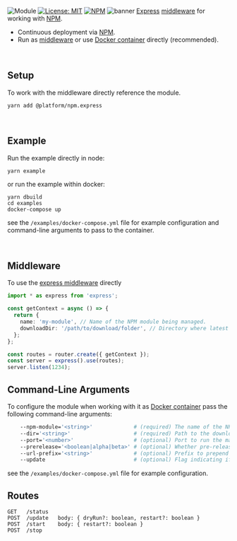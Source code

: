 ![Module](https://img.shields.io/badge/%40platform-npm.express-%23EA4E7E.svg)
[![License: MIT](https://img.shields.io/badge/license-MIT-blue.svg)](https://opensource.org/licenses/MIT)
[![NPM](https://img.shields.io/npm/v/@platform/npm.express.svg?colorB=blue&style=flat)](https://www.npmjs.com/package/@platform/npm.express)
![banner](https://user-images.githubusercontent.com/185555/56625096-bd12e780-668f-11e9-935e-58bea6081f51.png)
[Express](https://expressjs.com) [middleware](https://expressjs.com/en/guide/using-middleware.html) for working with [NPM](http://npmjs.com).

- Continuous deployment via [NPM](http://npmjs.com).
- Run as [middleware](https://expressjs.com/en/guide/using-middleware.html) or use [Docker container](https://www.docker.com) directly (recommended).

<p>&nbsp;<p>

## Setup

To work with the middleware directly reference the module.

    yarn add @platform/npm.express

<p>&nbsp;<p>

## Example

Run the example directly in node:

    yarn example

or run the example within docker:

    yarn dbuild
    cd examples
    docker-compose up

see the `/examples/docker-compose.yml` file for example configuration and command-line arguments to pass to the container.

<p>&nbsp;<p>

## Middleware

To use the [express middleware](https://expressjs.com/en/guide/using-middleware.html) directly

```typescript
import * as express from 'express';

const getContext = async () => {
  return {
    name: 'my-module', // Name of the NPM module being managed.
    downloadDir: '/path/to/download/folder', // Directory where latest NPM version is downloaded to.
  };
};

const routes = router.create({ getContext });
const server = express().use(routes);
server.listen(1234);
```

## Command-Line Arguments

To configure the module when working with it as [Docker container](https://www.docker.com) pass the following command-line arguments:

```bash
    --npm-module='<string>'             # (required) The name of the NPM module being managed.
    --dir='<string>'                    # (required) Path to the download directory.
    --port='<number>'                   # (optional) Port to run the management server on.
    --prerelease='<boolean|alpha|beta>' # (optional) Whether pre-release versions should be used (default:false).
    --url-prefix='<string>'             # (optional) Prefix to prepend URL's with, eg /foo => GET /foo/status
    --update                            # (optional) Flag indicating if update performed at startup (default:false).
```

see the `/examples/docker-compose.yml` file for example configuration.

## Routes

    GET   /status
    POST  /update   body: { dryRun?: boolean, restart?: boolean }
    POST  /start    body: { restart?: boolean }
    POST  /stop
